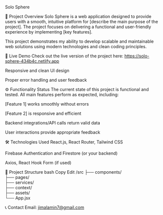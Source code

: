 Solo Sphere

🚀 Project Overview
Solo Sphere is a web application designed to provide users with a smooth, intuitive platform for [describe the main purpose of the project]. The project focuses on delivering a functional and user-friendly experience by implementing [key features].

This project demonstrates my ability to develop scalable and maintainable web solutions using modern technologies and clean coding principles.

🔗 Live Demo
Check out the live version of the project here:
https://solo-sphere-434b4c.netlify.app

Responsive and clean UI design

Proper error handling and user feedback

⚙️ Functionality Status
The current state of this project is functional and tested.
All main features perform as expected, including:

[Feature 1] works smoothly without errors

[Feature 2] is responsive and efficient

Backend integrations/API calls return valid data

User interactions provide appropriate feedback

🛠️ Technologies Used
React.js, React Router, Tailwind CSS

Firebase Authentication and Firestore (or your backend)

Axios, React Hook Form (if used)

📁 Project Structure
bash
Copy
Edit
/src
 ├── components/       
 ├── pages/            
 ├── services/         
 ├── context/          
 ├── assets/           
 └── App.jsx  

 📞 Contact
Email: jimalamin7@gmail.com

